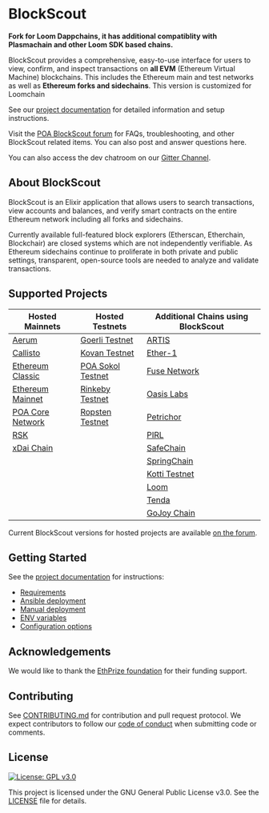 # BlockScout

**Fork for Loom Dappchains, it has additional compatiblity with Plasmachain and other Loom SDK based chains.**

BlockScout provides a comprehensive, easy-to-use interface for users to view, confirm, and inspect transactions on **all EVM** (Ethereum Virtual Machine) blockchains. This includes the Ethereum main and test networks as well as **Ethereum forks and sidechains**. This version is customized for Loomchain

See our [project documentation](https://poanetwork.github.io/blockscout) for detailed information and setup instructions.

Visit the [POA BlockScout forum](https://forum.poa.network/c/blockscout) for FAQs, troubleshooting, and other BlockScout related items. You can also post and answer questions here. 

You can also access the dev chatroom on our [Gitter Channel](https://gitter.im/poanetwork/blockscout). 

## About BlockScout

BlockScout is an Elixir application that allows users to search transactions, view accounts and balances, and verify smart contracts on the entire Ethereum network including all forks and sidechains.

Currently available full-featured block explorers (Etherscan, Etherchain, Blockchair) are closed systems which are not independently verifiable.  As Ethereum sidechains continue to proliferate in both private and public settings, transparent, open-source tools are needed to analyze and validate transactions.

## Supported Projects

| **Hosted Mainnets** | **Hosted Testnets** | **Additional Chains using BlockScout** |
|--------------------------------------------------------|-------------------------------------------------------|----------------------------------------------------|
| [Aerum](https://blockscout.com/aerum/mainnet) | [Goerli Testnet](https://blockscout.com/eth/goerli) | [ARTIS](https://explorer.sigma1.artis.network) |
| [Callisto](https://blockscout.com/callisto/mainnet) | [Kovan Testnet](https://blockscout.com/eth/kovan) | [Ether-1](https://blocks.ether1.wattpool.net/) |
| [Ethereum Classic](https://blockscout.com/etc/mainnet) | [POA Sokol Testnet](https://blockscout.com/poa/sokol) | [Fuse Network](https://explorer.fuse.io/) |
| [Ethereum Mainnet](https://blockscout.com/eth/mainnet) | [Rinkeby Testnet](https://blockscout.com/eth/rinkeby) | [Oasis Labs](https://blockexplorer.oasiscloud.io/) |
| [POA Core Network](https://blockscout.com/poa/core) | [Ropsten Testnet](https://blockscout.com/eth/ropsten) | [Petrichor](https://explorer.petrachor.com/) |
| [RSK](https://blockscout.com/rsk/mainnet) |  | [PIRL](http://pirl.es/) |
| [xDai Chain](https://blockscout.com/poa/dai) |  | [SafeChain](https://explorer.safechain.io) |
|  |  | [SpringChain](https://explorer.springrole.com/) |
|  |  | [Kotti Testnet](https://kottiexplorer.ethernode.io/) |
|  |  | [Loom](http://plasma-blockexplorer.dappchains.com/) |
|  |  | [Tenda](https://tenda.network) |
|  |  | [GoJoy Chain](https://gojoychain.com/) |


Current BlockScout versions for hosted projects are available [on the forum](https://forum.poa.network/t/deployed-instances-on-blockscout-com/1938). 

## Getting Started

See the [project documentation](https://poanetwork.github.io/blockscout) for instructions:
- [Requirements](https://poanetwork.github.io/blockscout/#/requirements)
- [Ansible deployment](https://poanetwork.github.io/blockscout/#/ansible-deployment)
- [Manual deployment](https://poanetwork.github.io/blockscout/#/manual-deployment)
- [ENV variables](https://poanetwork.github.io/blockscout/#/env-variables)
- [Configuration options](https://poanetwork.github.io/blockscout/#/dev-env)


## Acknowledgements

We would like to thank the [EthPrize foundation](http://ethprize.io/) for their funding support.

## Contributing

See [CONTRIBUTING.md](CONTRIBUTING.md) for contribution and pull request protocol. We expect contributors to follow our [code of conduct](CODE_OF_CONDUCT.md) when submitting code or comments.

## License

[![License: GPL v3.0](https://img.shields.io/badge/License-GPL%20v3-blue.svg)](https://www.gnu.org/licenses/gpl-3.0)

This project is licensed under the GNU General Public License v3.0. See the [LICENSE](LICENSE) file for details.
